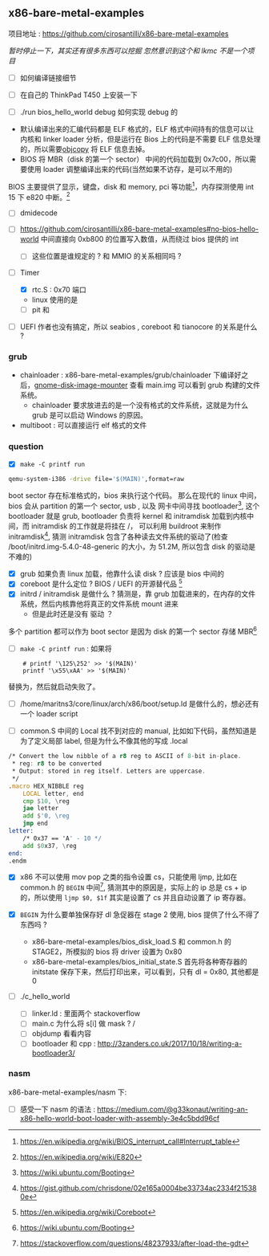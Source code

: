 ## x86-bare-metal-examples

项目地址 : https://github.com/cirosantilli/x86-bare-metal-examples

*暂时停止一下，其实还有很多东西可以挖掘*
*忽然意识到这个和 lkmc 不是一个项目*

- [ ] 如何编译链接细节
- [ ] 在自己的 ThinkPad T450 上安装一下
- [ ] ./run bios_hello_world debug 如何实现 debug 的


- 默认编译出来的汇编代码都是 ELF 格式的，ELF 格式中间持有的信息可以让内核和 linker loader 分析，但是运行在 Bios 上的代码是不需要 ELF 信息处理的，所以需要[objcopy](https://stackoverflow.com/questions/19944441/make-executable-binary-file-from-elf-using-gnu-objcopy) 将 ELF 信息去掉。
- BIOS 将 MBR（disk 的第一个 sector） 中间的代码加载到 0x7c00，所以需要使用 loader 调整编译出来的代码(当然如果不访存，是可以不用的)

BIOS 主要提供了显示，键盘，disk 和 memory, pci 等功能[^6]，内存探测使用 int 15 下 e820 中断。[^7]

- [ ] dmidecode

- [ ] https://github.com/cirosantilli/x86-bare-metal-examples#no-bios-hello-world 中间直接向 0xb800 的位置写入数值，从而绕过 bios 提供的 int
  - [ ] 这些位置是谁规定的 ? 和 MMIO 的关系相同吗 ?


- [ ] Timer
  - [x] rtc.S : 0x70 端口
  - linux 使用的是
  - [ ] pit 和 

- [ ] UEFI 作者也没有搞定，所以 seabios , coreboot 和 tianocore 的关系是什么 ?



### grub
- chainloader : x86-bare-metal-examples/grub/chainloader 下编译好之后，[gnome-disk-image-mounter](https://askubuntu.com/questions/69363/mount-single-partition-from-image-of-entire-disk-device/673257#673257) 查看 main.img 可以看到 grub 构建的文件系统。
  - chainloader 要求放进去的是一个没有格式的文件系统，这就是为什么 grub 是可以启动 Windows 的原因。
- multiboot : 可以直接运行 elf 格式的文件

### question
- [x]  `make -C printf run`
```sh
qemu-system-i386 -drive file='$(MAIN)',format=raw
```
boot sector 存在标准格式的，bios 来执行这个代码。
那么在现代的 linux 中间，bios 会从 partition 的第一个 sector, usb , 以及 网卡中间寻找 bootloader[^1],
这个 bootloader 就是 grub, bootloader 负责将 kernel 和 initramdisk 加载到内核中间，而 initramdisk 的工作就是将挂在 /，
可以利用 buildroot 来制作 initramdisk[^2], 猜测 initramdisk 包含了各种读去文件系统的驱动了(检查 /boot/initrd.img-5.4.0-48-generic 的大小，为 51.2M, 所以包含 disk 的驱动是不难的)

- [x] grub 如果负责 linux 加载，他靠什么读 disk ? 应该是 bios 中间的
- [x] coreboot 是什么定位 ? BIOS / UEFI 的开源替代品 [^3]
- [x] initrd / initramdisk 是做什么 ? 猜测是，靠 grub 加载进来的，在内存的文件系统，然后内核靠他将真正的文件系统 mount 进来
    - 但是此时还是没有 驱动 ？

多个 partition 都可以作为 boot sector 是因为 disk 的第一个 sector 存储 MBR[^1] 


- [ ] `make -C printf run` : 如果将 
```
	# printf '\125\252' >> '$(MAIN)'
	printf '\x55\xAA' >> '$(MAIN)'
```
替换为，然后就启动失败了。

- [ ] /home/maritns3/core/linux/arch/x86/boot/setup.ld 是做什么的，想必还有一个 loader script

- [ ] common.S 中间的 Local 找不到对应的 manual, 比如如下代码，虽然知道是为了定义局部 label, 但是为什么不像其他的写成 .local
```asm
/* Convert the low nibble of a r8 reg to ASCII of 8-bit in-place.
 * reg: r8 to be converted
 * Output: stored in reg itself. Letters are uppercase.
 */
.macro HEX_NIBBLE reg
    LOCAL letter, end
    cmp $10, \reg
    jae letter
    add $'0, \reg
    jmp end
letter:
    /* 0x37 == 'A' - 10 */
    add $0x37, \reg
end:
.endm
```
- [x] x86 不可以使用 mov pop 之类的指令设置 cs，只能使用 ljmp, 比如在 common.h 的 `BEGIN` 中间[^5], 猜测其中的原因是，实际上的 ip 总是 cs + ip 的，所以使用 `ljmp $0, $1f` 其实是设置了 cs 并且自动设置了 ip 寄存器。

- [x] `BEGIN` 为什么要单独保存好 dl 急促器在 stage 2 使用, bios 提供了什么不得了东西吗 ?
  - x86-bare-metal-examples/bios_disk_load.S 和  common.h 的 STAGE2，所模拟的 bios 将 driver 设置为 0x80
  - x86-bare-metal-examples/bios_initial_state.S 首先将各种寄存器的 initstate 保存下来，然后打印出来，可以看到，只有 dl = 0x80, 其他都是 0

- [ ] ./c_hello_world
  - [ ] linker.ld  : 里面两个 stackoverflow
  - [ ] main.c 为什么将 s[i] 做 mask ? / 
  - [ ] objdump 看看内容
  - [ ] bootloader 和 cpp :  http://3zanders.co.uk/2017/10/18/writing-a-bootloader3/

###  nasm
x86-bare-metal-examples/nasm 下:
- [ ] 感受一下 nasm 的语法 : https://medium.com/@g33konaut/writing-an-x86-hello-world-boot-loader-with-assembly-3e4c5bdd96cf




[^1]: https://wiki.ubuntu.com/Booting
[^2]: https://gist.github.com/chrisdone/02e165a0004be33734ac2334f215380e
[^3]: https://en.wikipedia.org/wiki/Coreboot
[^4]: https://www.glamenv-septzen.net/en/view/6
[^5]: https://stackoverflow.com/questions/48237933/after-load-the-gdt
[^6]: https://en.wikipedia.org/wiki/BIOS_interrupt_call#Interrupt_table
[^7]: https://en.wikipedia.org/wiki/E820
